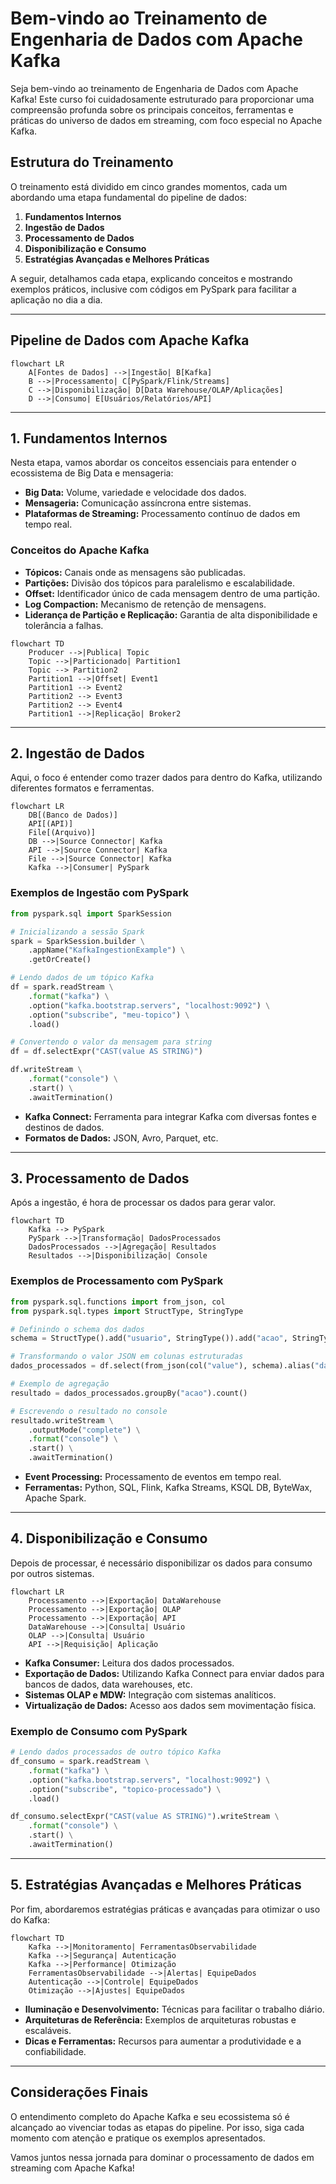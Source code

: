 # Bem-vindo ao Treinamento de Engenharia de Dados com Apache Kafka

Seja bem-vindo ao treinamento de Engenharia de Dados com Apache Kafka! Este curso foi cuidadosamente estruturado para proporcionar uma compreensão profunda sobre os principais conceitos, ferramentas e práticas do universo de dados em streaming, com foco especial no Apache Kafka.

## Estrutura do Treinamento

O treinamento está dividido em cinco grandes momentos, cada um abordando uma etapa fundamental do pipeline de dados:

1. **Fundamentos Internos**
2. **Ingestão de Dados**
3. **Processamento de Dados**
4. **Disponibilização e Consumo**
5. **Estratégias Avançadas e Melhores Práticas**

A seguir, detalhamos cada etapa, explicando conceitos e mostrando exemplos práticos, inclusive com códigos em PySpark para facilitar a aplicação no dia a dia.

---

## Pipeline de Dados com Apache Kafka

```mermaid
flowchart LR
    A[Fontes de Dados] -->|Ingestão| B[Kafka]
    B -->|Processamento| C[PySpark/Flink/Streams]
    C -->|Disponibilização| D[Data Warehouse/OLAP/Aplicações]
    D -->|Consumo| E[Usuários/Relatórios/API]
```

---

## 1. Fundamentos Internos

Nesta etapa, vamos abordar os conceitos essenciais para entender o ecossistema de Big Data e mensageria:

- **Big Data:** Volume, variedade e velocidade dos dados.
- **Mensageria:** Comunicação assíncrona entre sistemas.
- **Plataformas de Streaming:** Processamento contínuo de dados em tempo real.

### Conceitos do Apache Kafka

- **Tópicos:** Canais onde as mensagens são publicadas.
- **Partições:** Divisão dos tópicos para paralelismo e escalabilidade.
- **Offset:** Identificador único de cada mensagem dentro de uma partição.
- **Log Compaction:** Mecanismo de retenção de mensagens.
- **Liderança de Partição e Replicação:** Garantia de alta disponibilidade e tolerância a falhas.

```mermaid
flowchart TD
    Producer -->|Publica| Topic
    Topic -->|Particionado| Partition1
    Topic --> Partition2
    Partition1 -->|Offset| Event1
    Partition1 --> Event2
    Partition2 --> Event3
    Partition2 --> Event4
    Partition1 -->|Replicação| Broker2
```

---

## 2. Ingestão de Dados

Aqui, o foco é entender como trazer dados para dentro do Kafka, utilizando diferentes formatos e ferramentas.

```mermaid
flowchart LR
    DB[(Banco de Dados)]
    API[(API)]
    File[(Arquivo)]
    DB -->|Source Connector| Kafka
    API -->|Source Connector| Kafka
    File -->|Source Connector| Kafka
    Kafka -->|Consumer| PySpark
```

### Exemplos de Ingestão com PySpark

```python
from pyspark.sql import SparkSession

# Inicializando a sessão Spark
spark = SparkSession.builder \
    .appName("KafkaIngestionExample") \
    .getOrCreate()

# Lendo dados de um tópico Kafka
df = spark.readStream \
    .format("kafka") \
    .option("kafka.bootstrap.servers", "localhost:9092") \
    .option("subscribe", "meu-topico") \
    .load()

# Convertendo o valor da mensagem para string
df = df.selectExpr("CAST(value AS STRING)")

df.writeStream \
    .format("console") \
    .start() \
    .awaitTermination()
```

- **Kafka Connect:** Ferramenta para integrar Kafka com diversas fontes e destinos de dados.
- **Formatos de Dados:** JSON, Avro, Parquet, etc.

---

## 3. Processamento de Dados

Após a ingestão, é hora de processar os dados para gerar valor.

```mermaid
flowchart TD
    Kafka --> PySpark
    PySpark -->|Transformação| DadosProcessados
    DadosProcessados -->|Agregação| Resultados
    Resultados -->|Disponibilização| Console
```

### Exemplos de Processamento com PySpark

```python
from pyspark.sql.functions import from_json, col
from pyspark.sql.types import StructType, StringType

# Definindo o schema dos dados
schema = StructType().add("usuario", StringType()).add("acao", StringType())

# Transformando o valor JSON em colunas estruturadas
dados_processados = df.select(from_json(col("value"), schema).alias("dados")).select("dados.*")

# Exemplo de agregação
resultado = dados_processados.groupBy("acao").count()

# Escrevendo o resultado no console
resultado.writeStream \
    .outputMode("complete") \
    .format("console") \
    .start() \
    .awaitTermination()
```

- **Event Processing:** Processamento de eventos em tempo real.
- **Ferramentas:** Python, SQL, Flink, Kafka Streams, KSQL DB, ByteWax, Apache Spark.

---

## 4. Disponibilização e Consumo

Depois de processar, é necessário disponibilizar os dados para consumo por outros sistemas.

```mermaid
flowchart LR
    Processamento -->|Exportação| DataWarehouse
    Processamento -->|Exportação| OLAP
    Processamento -->|Exportação| API
    DataWarehouse -->|Consulta| Usuário
    OLAP -->|Consulta| Usuário
    API -->|Requisição| Aplicação
```

- **Kafka Consumer:** Leitura dos dados processados.
- **Exportação de Dados:** Utilizando Kafka Connect para enviar dados para bancos de dados, data warehouses, etc.
- **Sistemas OLAP e MDW:** Integração com sistemas analíticos.
- **Virtualização de Dados:** Acesso aos dados sem movimentação física.

### Exemplo de Consumo com PySpark

```python
# Lendo dados processados de outro tópico Kafka
df_consumo = spark.readStream \
    .format("kafka") \
    .option("kafka.bootstrap.servers", "localhost:9092") \
    .option("subscribe", "topico-processado") \
    .load()

df_consumo.selectExpr("CAST(value AS STRING)").writeStream \
    .format("console") \
    .start() \
    .awaitTermination()
```

---

## 5. Estratégias Avançadas e Melhores Práticas

Por fim, abordaremos estratégias práticas e avançadas para otimizar o uso do Kafka:

```mermaid
flowchart TD
    Kafka -->|Monitoramento| FerramentasObservabilidade
    Kafka -->|Segurança| Autenticação
    Kafka -->|Performance| Otimização
    FerramentasObservabilidade -->|Alertas| EquipeDados
    Autenticação -->|Controle| EquipeDados
    Otimização -->|Ajustes| EquipeDados
```

- **Iluminação e Desenvolvimento:** Técnicas para facilitar o trabalho diário.
- **Arquiteturas de Referência:** Exemplos de arquiteturas robustas e escaláveis.
- **Dicas e Ferramentas:** Recursos para aumentar a produtividade e a confiabilidade.

---

## Considerações Finais

O entendimento completo do Apache Kafka e seu ecossistema só é alcançado ao vivenciar todas as etapas do pipeline. Por isso, siga cada momento com atenção e pratique os exemplos apresentados.

Vamos juntos nessa jornada para dominar o processamento de dados em streaming com Apache Kafka!
